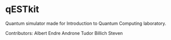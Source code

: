 # qESTkit
Quantum simulator made for Introduction to Quantum Computing laboratory. 

Contributors:
Albert Endre
Androne Tudor
Billich Steven
